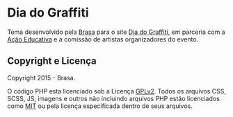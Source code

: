# Dia do Graffiti #
Tema desenvolvido pela [Brasa](http://www.brasa.art.br/) para o site [Dia do Graffiti](http://www.diadograffiti.org/), em parceria com a [Ação Educativa](http://www.acaoeducativa.org/) e a comissão de artistas organizadores do evento.

## Copyright e Licença ##

Copyright 2015 - Brasa.

O código PHP esta licenciado sob a Licença [GPLv2](http://www.gnu.org/licenses/gpl-2.0.txt). Todos os arquivos CSS, SCSS, JS, imagens e outros não incluindo arquivos PHP estão licenciados como [MIT](http://opensource.org/licenses/MIT) ou pela licença especificada dentro de seus arquivos.
